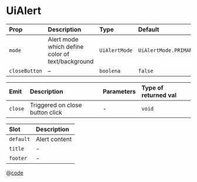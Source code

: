 # UiAlert

| Prop          | Description                                      | Type          | Default               | Required |
| :------------ | :----------------------------------------------- | :------------ | :-------------------- | :------- |
| `mode`        | Alert mode which define color of text/background | `UiAlertMode` | `UiAlertMode.PRIMARY` | `false`  |
| `closeButton` | –                                                | `boolena`     | `false`               | `false`  |

| Emit    | Description                     | Parameters | Type of returned val |
| :------ | :------------------------------ | :--------- | :------------------- |
| `close` | Triggered on close button click | -          | `void`               |

| Slot      | Description   |
| :-------- | :------------ |
| `default` | Alert content |
| `title`   | -             |
| `footer`  | -             |

<DemoUiAlert />

<script setup>
import DemoUiAlert from '~/components/demo/DemoUiAlert.vue';
</script>

@[code](~/components/demo/DemoUiAlert.vue)
